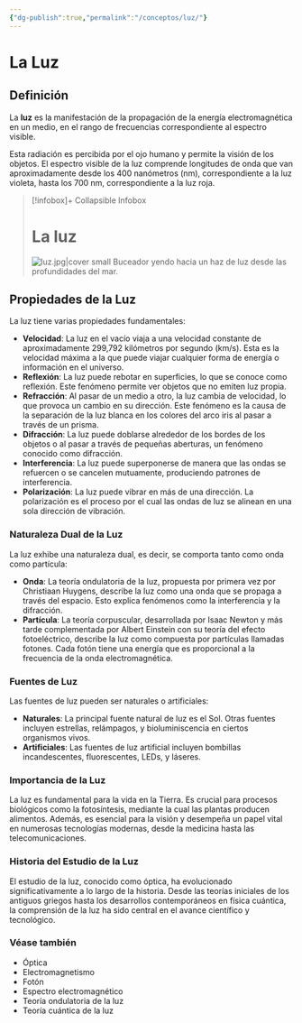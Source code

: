 ```yaml
---
{"dg-publish":true,"permalink":"/conceptos/luz/"}
---
```



# La Luz

## Definición

La **luz** es la manifestación de la propagación de la energía electromagnética en un medio, en el rango de frecuencias correspondiente al espectro visible.

Esta radiación es percibida por el ojo humano y permite la visión de los objetos. El espectro visible de la luz comprende longitudes de onda que van aproximadamente desde los 400 nanómetros (nm), correspondiente a la luz violeta, hasta los 700 nm, correspondiente a la luz roja.

> [!infobox]+ Collapsible Infobox
> # La luz
> ![luz.jpg|cover small](/img/user/recursos/img/luz.jpg)
> Buceador yendo hacia un haz de luz desde las profundidades del mar.


## Propiedades de la Luz

La luz tiene varias propiedades fundamentales:
-  **Velocidad**: La luz en el vacío viaja a una velocidad constante de aproximadamente 299,792 kilómetros por segundo (km/s). Esta es la velocidad máxima a la que puede viajar cualquier forma de energía o información en el universo.
- **Reflexión**: La luz puede rebotar en superficies, lo que se conoce como reflexión. Este fenómeno permite ver objetos que no emiten luz propia.
- **Refracción**: Al pasar de un medio a otro, la luz cambia de velocidad, lo que provoca un cambio en su dirección. Este fenómeno es la causa de la separación de la luz blanca en los colores del arco iris al pasar a través de un prisma.
- **Difracción**: La luz puede doblarse alrededor de los bordes de los objetos o al pasar a través de pequeñas aberturas, un fenómeno conocido como difracción.
- **Interferencia**: La luz puede superponerse de manera que las ondas se refuercen o se cancelen mutuamente, produciendo patrones de interferencia.
- **Polarización**: La luz puede vibrar en más de una dirección. La polarización es el proceso por el cual las ondas de luz se alinean en una sola dirección de vibración.

### Naturaleza Dual de la Luz

La luz exhibe una naturaleza dual, es decir, se comporta tanto como onda como partícula:

- **Onda**: La teoría ondulatoria de la luz, propuesta por primera vez por Christiaan Huygens, describe la luz como una onda que se propaga a través del espacio. Esto explica fenómenos como la interferencia y la difracción.
- **Partícula**: La teoría corpuscular, desarrollada por Isaac Newton y más tarde complementada por Albert Einstein con su teoría del efecto fotoeléctrico, describe la luz como compuesta por partículas llamadas fotones. Cada fotón tiene una energía que es proporcional a la frecuencia de la onda electromagnética.

### Fuentes de Luz

Las fuentes de luz pueden ser naturales o artificiales:

- **Naturales**: La principal fuente natural de luz es el Sol. Otras fuentes incluyen estrellas, relámpagos, y bioluminiscencia en ciertos organismos vivos.
- **Artificiales**: Las fuentes de luz artificial incluyen bombillas incandescentes, fluorescentes, LEDs, y láseres.

### Importancia de la Luz

La luz es fundamental para la vida en la Tierra. Es crucial para procesos biológicos como la fotosíntesis, mediante la cual las plantas producen alimentos. Además, es esencial para la visión y desempeña un papel vital en numerosas tecnologías modernas, desde la medicina hasta las telecomunicaciones.

### Historia del Estudio de la Luz

El estudio de la luz, conocido como óptica, ha evolucionado significativamente a lo largo de la historia. Desde las teorías iniciales de los antiguos griegos hasta los desarrollos contemporáneos en física cuántica, la comprensión de la luz ha sido central en el avance científico y tecnológico.

### Véase también

- Óptica
- Electromagnetismo
- Fotón
- Espectro electromagnético
- Teoría ondulatoria de la luz
- Teoría cuántica de la luz
